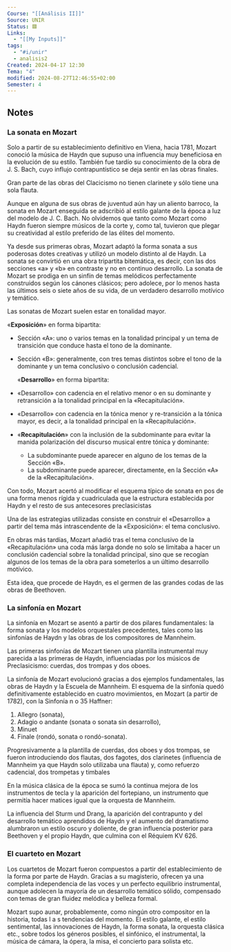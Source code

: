 ```yaml
---
Course: "[[Análisis II]]"
Source: UNIR
Status: 🟥
Links:
  - "[[My Inputs]]"
tags:
  - "#i/unir"
  - analisis2
Created: 2024-04-17 12:30
Tema: "4"
modified: 2024-08-27T12:46:55+02:00
Semester: 4
---
```


## Notes

### La sonata en Mozart

Solo a partir de su establecimiento definitivo en Viena, hacia 1781, Mozart conoció la música de Haydn que supuso una influencia muy beneficiosa en la evolución de su estilo. También fue tardío su conocimiento de la obra de J. S. Bach, cuyo influjo contrapuntístico se deja sentir en las obras finales.

Gran parte de las obras del Clacicismo no tienen clarinete y sólo tiene una sola flauta.

Aunque en alguna de sus obras de juventud aún hay un aliento barroco, la sonata en Mozart enseguida se adscribió al estilo galante de la época a luz del modelo de J. C. Bach. No olvidemos que tanto como Mozart como Haydn fueron siempre músicos de la corte y, como tal, tuvieron que plegar su creatividad al estilo preferido de las élites del momento.

Ya desde sus primeras obras, Mozart adaptó la forma sonata a sus poderosas dotes creativas y utilizó un modelo distinto al de Haydn. La sonata se convirtió en una obra tripartita bitemática, es decir, con las dos secciones «a» y «b» en contraste y no en continuo desarrollo. La sonata de Mozart se prodiga en un sinfín de temas melódicos perfectamente construidos según los cánones clásicos; pero adolece, por lo menos hasta las últimos seis o siete años de su vida, de un verdadero desarrollo motívico y temático.

Las sonatas de Mozart suelen estar en tonalidad mayor.

«**Exposición**» en forma bipartita:

- Sección «A»: uno o varios temas en la tonalidad principal y un tema de transición que conduce hasta el tono de la dominante.
    
- Sección «B»: generalmente, con tres temas distintos sobre el tono de la dominante y un tema conclusivo o conclusión cadencial.
  
  «**Desarrollo**» en forma bipartita:

- «Desarrollo» con cadencia en el relativo menor o en su dominante y retransición a la tonalidad principal en la «Recapitulación».
    
- «Desarrollo» con cadencia en la tónica menor y re-transición a la tónica mayor, es decir, a la tonalidad principal en la «Recapitulación».

- «**Recapitulación**» con la inclusión de la subdominante para evitar la manida polarización del discurso musical entre tónica y dominante:
    
    - La subdominante puede aparecer en alguno de los temas de la Sección «B».
    - La subdominante puede aparecer, directamente, en la Sección «A» de la «Recapitulación».

Con todo, Mozart acertó al modificar el esquema típico de sonata en pos de una forma menos rígida y cuadriculada que la estructura establecida por Haydn y el resto de sus antecesores preclasicistas

Una de las estrategias utilizadas consiste en construir el «Desarrollo» a partir del tema más intrascendente de la «Exposición»: el tema conclusivo.

En obras más tardías, Mozart añadió tras el tema conclusivo de la «Recapitulación» una coda más larga donde no solo se limitaba a hacer un conclusión cadencial sobre la tonalidad principal, sino que se recogían algunos de los temas de la obra para someterlos a un último desarrollo motívico.

Esta idea, que procede de Haydn, es el germen de las grandes codas de las obras de Beethoven.

### La sinfonía en Mozart

La sinfonía en Mozart se asentó a partir de dos pilares fundamentales: la forma sonata y los modelos orquestales precedentes, tales como las sinfonías de Haydn y las obras de los compositores de Mannheim.

Las primeras sinfonías de Mozart tienen una plantilla instrumental muy parecida a las primeras de Haydn, influenciadas por los músicos de Preclasicismo: cuerdas, dos trompas y dos oboes.

La sinfonía de Mozart evolucionó gracias a dos ejemplos fundamentales, las obras de Haydn y la Escuela de Mannheim. El esquema de la sinfonía quedó definitivamente establecido en cuatro movimientos, en Mozart (a partir de 1782), con la Sinfonía n o 35 Haffner: 

1. Allegro (sonata),
2. Adagio o andante (sonata o sonata sin desarrollo),
3. Minuet 
4. Finale (rondó, sonata o rondó-sonata).

Progresivamente a la plantilla de cuerdas, dos oboes y dos trompas, se fueron introduciendo dos flautas, dos fagotes, dos clarinetes (influencia de Mannheim ya que Haydn solo utilizaba una flauta) y, como refuerzo cadencial, dos trompetas y timbales

En la música clásica de la época se sumó la continua mejora de los instrumentos de tecla y la aparición del fortepiano, un instrumento que permitía hacer matices igual que la orquesta de Mannheim.

La influencia del Sturm und Drang, la aparición del contrapunto y del desarrollo temático aprendidos de Haydn y el aumento del dramatismo alumbraron un estilo oscuro y doliente, de gran influencia posterior para Beethoven y el propio Haydn, que culmina con el Réquiem KV 626.

### El cuarteto en Mozart

Los cuartetos de Mozart fueron compuestos a partir del establecimiento de la forma por parte de Haydn. Gracias a su magisterio, ofrecen ya una completa independencia de las voces y un perfecto equilibrio instrumental, aunque adolecen la mayoría de un desarrollo temático sólido, compensado con temas de gran fluidez melódica y belleza formal.

Mozart supo aunar, probablemente, como ningún otro compositor en la historia, todas l a s tendencias del momento. El estilo galante, el estilo sentimental, las innovaciones de Haydn, la forma sonata, la orquesta clásica etc., sobre todos los géneros posibles, el sinfónico, el instrumental, la música de cámara, la ópera, la misa, el concierto para solista etc.











